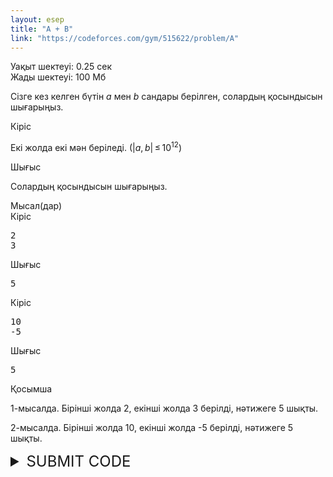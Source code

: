 ```yaml
---
layout: esep
title: "A + B"
link: "https://codeforces.com/gym/515622/problem/A"
---
```

<div class="problem-statement">
  <div class="header">
    <div class="time-limit">Уақыт шектеуі: 0.25 сек</div>
    <div class="memory-limit">Жады шектеуі: 100 Мб</div>
  </div>
  <div>
    <p>Сізге кез келген бүтін <span class="tex-span"><i>a</i></span> мен <span class="tex-span"><i>b</i></span> сандары берілген, солардың қосындысын шығарыңыз.</p>
  </div>
  <div class="input-specification">
    <div class="section-title">Кіріс</div>
    <p>Екі жолда екі мән беріледі. (<span class="tex-span">|<i>a</i>, <i>b</i>| ≤ 10<sup class="upper-index">12</sup></span>)</p>
  </div>
  <div class="output-specification">
    <div class="section-title">Шығыс</div>
    <p>Солардың қосындысын шығарыңыз.</p>
  </div>
  <div class="sample-tests">
    <div class="section-title">Мысал(дар)</div>
    <div class="sample-test">
      <div class="input">
        <div class="title">Кіріс
          <div class="input-output-copier" data-clipboard-target="#id0046439594682860674" id="id007047348206762296" title="Copy"></div>
        </div>
        <pre id="id0046439594682860674">2
3
</pre>
      </div>
      <div class="output">
        <div class="title">Шығыс
          <div class="input-output-copier" data-clipboard-target="#id003922295155396216" id="id004025783199168731" title="Copy"></div>
        </div>
        <pre id="id003922295155396216">5
</pre>
      </div>
      <div class="input">
        <div class="title">Кіріс
          <div class="input-output-copier" data-clipboard-target="#id005796662080164809" id="id003856636964792197" title="Copy"></div>
        </div>
        <pre id="id005796662080164809">10
-5
</pre>
      </div>
      <div class="output">
        <div class="title">Шығыс
          <div class="input-output-copier" data-clipboard-target="#id00534685193674715" id="id0020113585570320947" title="Copy"></div>
        </div>
        <pre id="id00534685193674715">5
</pre>
      </div>
    </div>
  </div>
  <div class="note">
    <div class="section-title">Қосымша</div>
    <p>1-мысалда. Бірінші жолда 2, екінші жолда 3 берілді, нәтижеге 5 шықты.</p>
    <p>2-мысалда. Бірінші жолда 10, екінші жолда -5 берілді, нәтижеге 5 шықты.</p>
  </div>
</div>

<details>
  <summary style="font-size: 24px;">SUBMIT CODE</summary>
  <div class="content">
    <form class="submit-form" method="post" action="https://codeforces.com/gym/515622/submit?csrf_token=254d3535d1759ddb110915c932649d6e" enctype="multipart/form-data">
      <input type="hidden" name="csrf_token" value="254d3535d1759ddb110915c932649d6e">
      <input type="hidden" name="ftaa" value="">
      <input type="hidden" name="bfaa" value="">
      <input type="hidden" name="action" value="submitSolutionFormSubmitted">
      <label for="sourceFile">Исходный код:</label>
      <input id="sourceFile" name="sourceFile" type="file" value="">
      <input class="submit" type="submit" id="singlePageSubmitButton" value="Отослать">
    </form>
  </div>
</details>

<script type="text/javascript">
$(document).ready(function () {
    $("select[name=submittedProblemIndex]").val("A");
    $("select[name=programTypeId]").val("70");
  function updateForm() {
    var problemIndex = $("select[name=submittedProblemIndex]").val();

    // Update the visibility of elements based on problem index selection
    if (problemIndex == "") {
      $(".submit-form :submit").attr("disabled", "disabled");
    } else {
      $(".submit-form :submit").removeAttr("disabled");
    }
  }

  // Bind the updateForm function to various events
  $("select[name=submittedProblemIndex]").bind('change', updateForm);
  $("select[name=submittedProblemIndex]").bind('keypress', updateForm);
  $("select[name=submittedProblemIndex]").bind('blur', updateForm);
  $("select[name=submittedProblemIndex]").bind('input', updateForm);

  // Call the updateForm function initially
  updateForm();
});
</script>

